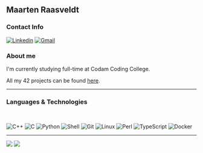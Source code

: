 <h2> Maarten Raasveldt </h2>

<h3> Contact Info </h3>

[![Linkedin](https://img.shields.io/badge/linkedin-%230077B5.svg?style=for-the-badge&logo=linkedin&logoColor=white)](https://www.linkedin.com/in/maarten-raasveldt-3801a5202/)
[![Gmail](https://img.shields.io/badge/Gmail-D14836?style=for-the-badge&logo=gmail&logoColor=white)](mailto:mbraasveldt@gmail.com)
<br />
<h3> About me </h3>

<p>
I'm currently studying full-time at Codam Coding College.

All my 42 projects can be found <a href="https://github.com/42-mraasvel"> here</a>.
</p>

---
<h3> Languages & Technologies </h3>
<br />

![C++](https://img.shields.io/badge/c++-%2300599C.svg?style=for-the-badge&logo=c%2B%2B&logoColor=white)
![C](https://img.shields.io/badge/c-%2300599C.svg?style=for-the-badge&logo=c&logoColor=white)
![Python](https://img.shields.io/badge/python-3670A0?style=for-the-badge&logo=python&logoColor=ffdd54)
![Shell](https://img.shields.io/badge/shell-%23121011.svg?style=for-the-badge&logo=gnu-bash&logoColor=white)
![Git](https://img.shields.io/badge/git-%23F05033.svg?style=for-the-badge&logo=git&logoColor=white)
![Linux](https://img.shields.io/badge/Linux-FCC624?style=for-the-badge&logo=linux&logoColor=black)
![Perl](https://img.shields.io/badge/perl-%2339457E.svg?style=for-the-badge&logo=perl&logoColor=white)
![TypeScript](https://img.shields.io/badge/typescript-%23007ACC.svg?style=for-the-badge&logo=typescript&logoColor=white)
![Docker](https://img.shields.io/badge/docker-%230db7ed.svg?style=for-the-badge&logo=docker&logoColor=white)

---
<p>
<img  src = "https://github-readme-stats.vercel.app/api?username=mraasvel&theme=tokyonight">
<img  src="https://github-readme-streak-stats.herokuapp.com/?user=mraasvel&theme=tokyonight" />
</p>
